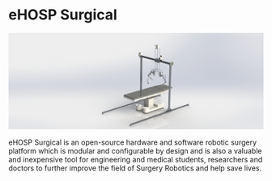 eHOSP Surgical
=============

![Robot Render](robot-render.jpg)

eHOSP Surgical is an open-source hardware and software robotic surgery platform which is modular and configurable by design and is also a valuable and inexpensive tool for engineering and medical students, researchers and doctors to further improve the field of Surgery Robotics and help save lives.
